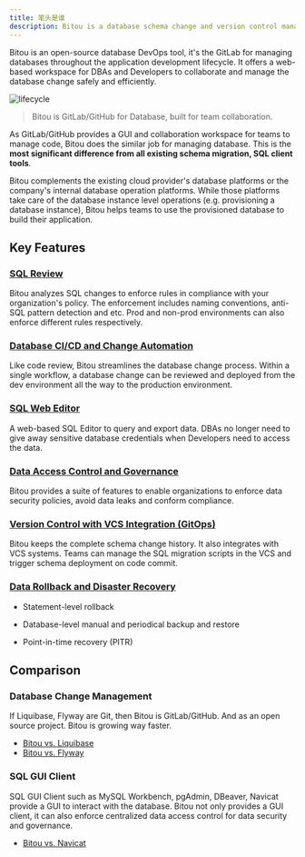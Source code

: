 ```yaml
---
title: 笔头是谁
description: Bitou is a database schema change and version control management tool for teams. It consists of a web console and a backend. The backend has a migration core to manage database schema changes. It also integrates with VCS to enable version controlled schema management.
---
```


Bitou is an open-source database DevOps tool, it's the GitLab for managing databases throughout the application development lifecycle. It offers a web-based workspace for DBAs and Developers to collaborate and manage the database change safely and efficiently.

![lifecycle](/images/change-query-secure-govern.webp)

> Bitou is GitLab/GitHub for Database, built for team collaboration.

As GitLab/GitHub provides a GUI and collaboration workspace for teams to manage code, Bitou does the similar job for managing database.
This is the **most significant difference from all existing schema migration, SQL client tools**.

Bitou complements the existing cloud provider's database platforms or the company's internal database operation platforms. While those platforms take care of the database instance level operations (e.g. provisioning a database instance), Bitou helps teams to use the provisioned database to build their application.

## Key Features

### [SQL Review](/docs/sql-review/overview/)

Bitou analyzes SQL changes to enforce rules in compliance with your organization's policy. The enforcement includes naming conventions, anti-SQL pattern detection and etc. Prod and non-prod environments can also enforce different rules respectively.

### [Database CI/CD and Change Automation](/docs/change-database/change-workflow/)

Like code review, Bitou streamlines the database change process. Within a single workflow, a database change can be reviewed and deployed from the dev environment all the way to the production environment.

### [SQL Web Editor](/docs/sql-editor/overview/)

A web-based SQL Editor to query and export data. DBAs no longer need to give away sensitive database credentials when Developers need to access the data.

### [Data Access Control and Governance](/docs/security/data-query/)

Bitou provides a suite of features to enable organizations to enforce data security policies, avoid data leaks and conform compliance.

### [Version Control with VCS Integration (GitOps)](/docs/vcs-integration/overview/)

Bitou keeps the complete schema change history. It also integrates with VCS systems. Teams can manage the SQL migration scripts in the VCS and trigger schema deployment on code commit.

### [Data Rollback and Disaster Recovery](/docs/change-database/rollback-data-changes/)

- Statement-level rollback

- Database-level manual and periodical backup and restore

- Point-in-time recovery (PITR)

## Comparison

### Database Change Management

If Liquibase, Flyway are Git, then Bitou is GitLab/GitHub. And as an open source project. Bitou
is growing way faster.

- [Bitou vs. Liquibase](/blog/Bitou-vs-liquibase/)
- [Bitou vs. Flyway](/blog/Bitou-vs-flyway/)

### SQL GUI Client

SQL GUI Client such as MySQL Workbench, pgAdmin, DBeaver, Navicat provide a GUI to interact with the
database. Bitou not only provides a GUI client, it can also enforce centralized data access control
for data security and governance.

- [Bitou vs. Navicat](/blog/stop-using-navicat/)
